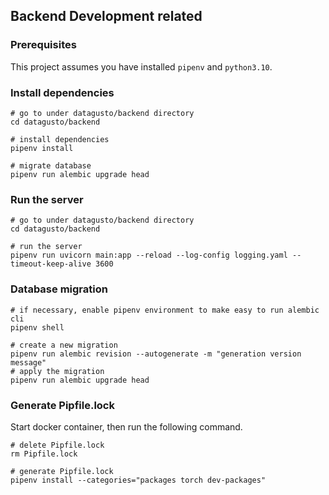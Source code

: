

## Backend Development related


### Prerequisites
This project assumes you have installed `pipenv` and `python3.10`.


### Install dependencies

```shell
# go to under datagusto/backend directory
cd datagusto/backend

# install dependencies
pipenv install

# migrate database
pipenv run alembic upgrade head

```

### Run the server

```shell
# go to under datagusto/backend directory
cd datagusto/backend

# run the server
pipenv run uvicorn main:app --reload --log-config logging.yaml --timeout-keep-alive 3600
```

### Database migration

```shell
# if necessary, enable pipenv environment to make easy to run alembic cli
pipenv shell

# create a new migration
pipenv run alembic revision --autogenerate -m "generation version message"
# apply the migration
pipenv run alembic upgrade head
```

### Generate Pipfile.lock

Start docker container, then run the following command.

```shell
# delete Pipfile.lock
rm Pipfile.lock

# generate Pipfile.lock
pipenv install --categories="packages torch dev-packages"
```

